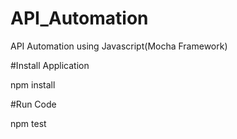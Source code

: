 # API_Automation
API Automation using Javascript(Mocha Framework)


#Install Application

npm install

#Run Code

npm test
